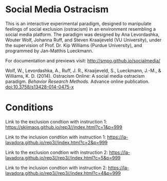 Social Media Ostracism
======================

This is an interactive experimental paradigm, designed to manipulate feelings of social exclusion (ostracism) in an environment resembling a social media platform. The paradigm was designed by Ana Levordashka, Wouter Wolf, Johanna Ruff, and Steven Kraaijeveld (VU University), under the supervision of Prof. Dr. Kip Williams (Purdue University), and programmed by Jan-Matthis Lueckmann.

For documentation and previews visit: http://smpo.github.io/socialmedia/

Wolf, W., Levordashka, A., Ruff, J. R., Kraaijeveld, S., Lueckmann, J.-M., & Williams, K. D. (2014). Ostracism Online: A social media ostracism paradigm. _Behavior Research Methods._ Advance online publication. [doi:10.3758/s13428-014-0475-x](http://dx.doi.org/10.3758/s13428-014-0475-x)

Conditions
======================

Link to the exclusion condtion with instruction 1: https://skjimaos.github.io/rep3//index.html?c=1&p=999

Link to the inclusion condtion with instruction 1: https://la-lavadora.github.io/rep3//index.html?c=2&p=999

Link to the exclusion condtion with instruction 2: https://la-lavadora.github.io/rep3//rep3//index.html?c=5&p=999

Link to the inclusion condtion with instruction 2: https://la-lavadora.github.io/rep3//rep3//index.html?c=4&p=999

